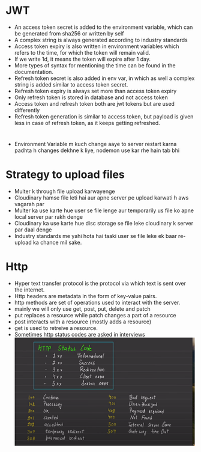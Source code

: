 # JWT
- An access token secret is added to the environment variable, which can be generated from sha256 or written by self
- A complex string is always generated according to industry standards
- Access token expiry is also written in environment variables which refers to the time, for which the token will remain valid.
- If we write 1d, it means the token will expire after 1 day.
- More types of syntax for mentioning the time can be found in the documentation.
- Refresh token secret is also added in env var, in which as well a complex string is added similar to access token secret.
- Refresh token expiry is always set more than access token expiry
- Only refresh token is stored in database and not access token
- Access token and refresh token both are jwt tokens but are used differently
- Refresh token generation is similar to access token, but payload is given less in case of refresh token, as it keeps getting refreshed.

#
- Environment Variable m kuch change aaye to server restart karna padhta h changes dekhne k liye, nodemon use kar rhe hain tab bhi

# Strategy to upload files
- Multer k through file upload karwayenge
- Cloudinary hamse file leti hai aur apne server pe upload karwati h aws vagarah par
- Multer ka use karte hue user se file lenge aur temporarily us file ko apne local server par rakh denge
- Cloudinary ka use karte hue disc storage se file leke cloudinary k server par daal denge
- Industry standards me yahi hota hai taaki user se file leke ek baar re-upload ka chance mil sake.

# Http 
- Hyper text transfer protocol is the protocol via which text is sent over the internet.
- Http headers are metadata in the form of key-value pairs.
- http methods are set of operations used to interact with the server.
- mainly we will only use get, post, put, delete and patch
- put replaces a resource while patch changes a part of a resource
- post interacts with a resource (mostly adds a resource)
- get is used to retreive a resource.
- Sometimes http status codes are asked in interviews
![http status codes](image.png)